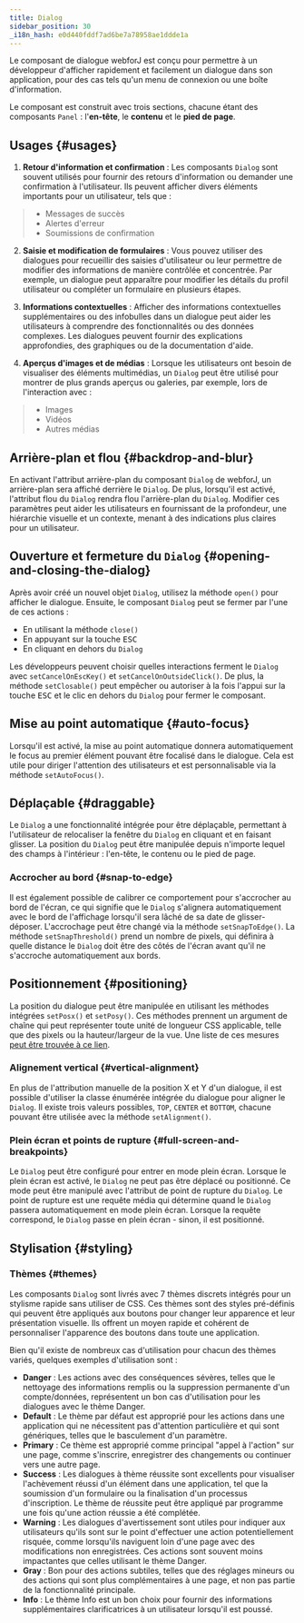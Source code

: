```yaml
---
title: Dialog
sidebar_position: 30
_i18n_hash: e0d440fddf7ad6be7a78958ae1ddde1a
---
```

<DocChip chip='shadow' />
<DocChip chip='name' label="dwc-dialog" />
<DocChip chip='since' label='23.06' />
<JavadocLink type="dialog" location="com/webforj/component/dialog/Dialog" top='true'/>

Le composant de dialogue webforJ est conçu pour permettre à un développeur d'afficher rapidement et facilement un dialogue dans son application, pour des cas tels qu'un menu de connexion ou une boîte d'information.

Le composant est construit avec trois sections, chacune étant des composants `Panel` : l'**en-tête**, le **contenu** et le **pied de page**.

<ComponentDemo 
path='/webforj/dialogsections?' 
javaE='https://raw.githubusercontent.com/webforj/webforj-documentation/refs/heads/main/src/main/java/com/webforj/samples/views/dialog/DialogSectionsView.java'
height = '225px'
/>

## Usages {#usages}

1. **Retour d'information et confirmation** : Les composants `Dialog` sont souvent utilisés pour fournir des retours d'information ou demander une confirmation à l'utilisateur. Ils peuvent afficher divers éléments importants pour un utilisateur, tels que :

  >- Messages de succès 
  >- Alertes d'erreur
  >- Soumissions de confirmation

2. **Saisie et modification de formulaires** : Vous pouvez utiliser des dialogues pour recueillir des saisies d'utilisateur ou leur permettre de modifier des informations de manière contrôlée et concentrée. Par exemple, un dialogue peut apparaître pour modifier les détails du profil utilisateur ou compléter un formulaire en plusieurs étapes.

3. **Informations contextuelles** : Afficher des informations contextuelles supplémentaires ou des infobulles dans un dialogue peut aider les utilisateurs à comprendre des fonctionnalités ou des données complexes. Les dialogues peuvent fournir des explications approfondies, des graphiques ou de la documentation d'aide.

4. **Aperçus d'images et de médias** : Lorsque les utilisateurs ont besoin de visualiser des éléments multimédias, un `Dialog` peut être utilisé pour montrer de plus grands aperçus ou galeries, par exemple, lors de l'interaction avec :
  >- Images
  >- Vidéos
  >- Autres médias

## Arrière-plan et flou {#backdrop-and-blur}

En activant l'attribut arrière-plan du composant `Dialog` de webforJ, un arrière-plan sera affiché derrière le `Dialog`. De plus, lorsqu'il est activé, l'attribut flou du `Dialog` rendra flou l'arrière-plan du `Dialog`. Modifier ces paramètres peut aider les utilisateurs en fournissant de la profondeur, une hiérarchie visuelle et un contexte, menant à des indications plus claires pour un utilisateur.

<ComponentDemo 
path='/webforj/dialogbackdropblur?' 
javaE='https://raw.githubusercontent.com/webforj/webforj-documentation/refs/heads/main/src/main/java/com/webforj/samples/views/dialog/DialogBackdropBlurView.java'
height = '300px'
/>

## Ouverture et fermeture du `Dialog` {#opening-and-closing-the-dialog}

Après avoir créé un nouvel objet `Dialog`, utilisez la méthode `open()` pour afficher le dialogue. Ensuite, le composant `Dialog` peut se fermer par l'une de ces actions :
- En utilisant la méthode `close()`
- En appuyant sur la touche <kbd>ESC</kbd>
- En cliquant en dehors du `Dialog`

Les développeurs peuvent choisir quelles interactions ferment le `Dialog` avec `setCancelOnEscKey()` et `setCancelOnOutsideClick()`. De plus, la méthode `setClosable()` peut empêcher ou autoriser à la fois l'appui sur la touche <kbd>ESC</kbd> et le clic en dehors du `Dialog` pour fermer le composant.

<ComponentDemo 
path='/webforj/dialogclose?' 
javaE='https://raw.githubusercontent.com/webforj/webforj-documentation/refs/heads/main/src/main/java/com/webforj/samples/views/dialog/DialogCloseView.java'
height = '350px'
/>

## Mise au point automatique {#auto-focus}

Lorsqu'il est activé, la mise au point automatique donnera automatiquement le focus au premier élément pouvant être focalisé dans le dialogue. Cela est utile pour diriger l'attention des utilisateurs et est personnalisable via la méthode `setAutoFocus()`.

<ComponentDemo 
path='/webforj/dialogautofocus?' 
javaE='https://raw.githubusercontent.com/webforj/webforj-documentation/refs/heads/main/src/main/java/com/webforj/samples/views/dialog/DialogAutoFocusView.java'
height = '350px'
/>

## Déplaçable {#draggable}

Le `Dialog` a une fonctionnalité intégrée pour être déplaçable, permettant à l'utilisateur de relocaliser la fenêtre du `Dialog` en cliquant et en faisant glisser. La position du `Dialog` peut être manipulée depuis n'importe lequel des champs à l'intérieur : l'en-tête, le contenu ou le pied de page.

### Accrocher au bord {#snap-to-edge}
Il est également possible de calibrer ce comportement pour s'accrocher au bord de l'écran, ce qui signifie que le `Dialog` s'alignera automatiquement avec le bord de l'affichage lorsqu'il sera lâché de sa date de glisser-déposer. L'accrochage peut être changé via la méthode `setSnapToEdge()`. La méthode `setSnapThreshold()` prend un nombre de pixels, qui définira à quelle distance le `Dialog` doit être des côtés de l'écran avant qu'il ne s'accroche automatiquement aux bords.  

<ComponentDemo 
path='/webforj/dialogdraggable?' 
javaE='https://raw.githubusercontent.com/webforj/webforj-documentation/refs/heads/main/src/main/java/com/webforj/samples/views/dialog/DialogDraggableView.java'
height = '350px'
/>

## Positionnement {#positioning}

La position du dialogue peut être manipulée en utilisant les méthodes intégrées `setPosx()` et `setPosy()`. Ces méthodes prennent un argument de chaîne qui peut représenter toute unité de longueur CSS applicable, telle que des pixels ou la hauteur/largeur de la vue. Une liste de ces mesures [peut être trouvée à ce lien](https://developer.mozilla.org/en-US/docs/Learn/CSS/Building_blocks/Values_and_units#numbers_lengths_and_percentages).

<ComponentDemo 
path='/webforj/dialogpositioning?' 
javaE='https://raw.githubusercontent.com/webforj/webforj-documentation/refs/heads/main/src/main/java/com/webforj/samples/views/dialog/DialogPositioningView.java'
height = '350px'
/>

### Alignement vertical {#vertical-alignment}

En plus de l'attribution manuelle de la position X et Y d'un dialogue, il est possible d'utiliser la classe énumérée intégrée du dialogue pour aligner le `Dialog`. Il existe trois valeurs possibles, `TOP`, `CENTER` et `BOTTOM`, chacune pouvant être utilisée avec la méthode `setAlignment()`.

<ComponentDemo 
path='/webforj/dialogalignments?' 
javaE='https://raw.githubusercontent.com/webforj/webforj-documentation/refs/heads/main/src/main/java/com/webforj/samples/views/dialog/DialogAlignmentsView.java'
height = '550px'
/>

### Plein écran et points de rupture {#full-screen-and-breakpoints}

Le `Dialog` peut être configuré pour entrer en mode plein écran. Lorsque le plein écran est activé, le `Dialog` ne peut pas être déplacé ou positionné. Ce mode peut être manipulé avec l'attribut de point de rupture du `Dialog`. Le point de rupture est une requête média qui détermine quand le `Dialog` passera automatiquement en mode plein écran. Lorsque la requête correspond, le `Dialog` passe en plein écran - sinon, il est positionné.

## Stylisation {#styling}

### Thèmes {#themes}

Les composants `Dialog` sont livrés avec <JavadocLink type="foundation" location="com/webforj/component/dialog/Dialog.Theme.html">7 thèmes discrets </JavadocLink> intégrés pour un stylisme rapide sans utiliser de CSS. Ces thèmes sont des styles pré-définis qui peuvent être appliqués aux boutons pour changer leur apparence et leur présentation visuelle. Ils offrent un moyen rapide et cohérent de personnaliser l'apparence des boutons dans toute une application. 

Bien qu'il existe de nombreux cas d'utilisation pour chacun des thèmes variés, quelques exemples d'utilisation sont :

  - **Danger** : Les actions avec des conséquences sévères, telles que le nettoyage des informations remplis ou la suppression permanente d'un compte/données, représentent un bon cas d'utilisation pour les dialogues avec le thème Danger.
  - **Default** : Le thème par défaut est approprié pour les actions dans une application qui ne nécessitent pas d'attention particulière et qui sont génériques, telles que le basculement d'un paramètre.
  - **Primary** : Ce thème est approprié comme principal "appel à l'action" sur une page, comme s'inscrire, enregistrer des changements ou continuer vers une autre page.
  - **Success** : Les dialogues à thème réussite sont excellents pour visualiser l'achèvement réussi d'un élément dans une application, tel que la soumission d'un formulaire ou la finalisation d'un processus d'inscription. Le thème de réussite peut être appliqué par programme une fois qu'une action réussie a été complétée.
  - **Warning** : Les dialogues d'avertissement sont utiles pour indiquer aux utilisateurs qu'ils sont sur le point d'effectuer une action potentiellement risquée, comme lorsqu'ils naviguent loin d'une page avec des modifications non enregistrées. Ces actions sont souvent moins impactantes que celles utilisant le thème Danger.
  - **Gray** : Bon pour des actions subtiles, telles que des réglages mineurs ou des actions qui sont plus complémentaires à une page, et non pas partie de la fonctionnalité principale.
  - **Info** : Le thème Info est un bon choix pour fournir des informations supplémentaires clarificatrices à un utilisateur lorsqu'il est poussé.

<ComponentDemo 
path='/webforj/dialogthemes?' 
javaE='https://raw.githubusercontent.com/webforj/webforj-documentation/refs/heads/main/src/main/java/com/webforj/samples/views/dialog/DialogThemesView.java'
height = '500px'
/>

<TableBuilder name="Dialog" />

